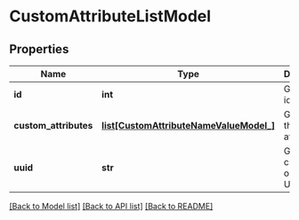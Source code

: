 # CustomAttributeListModel

## Properties
Name | Type | Description | Notes
------------ | ------------- | ------------- | -------------
**id** | **int** | Gets or sets identifier. | [optional] 
**custom_attributes** | [**list[CustomAttributeNameValueModel_]**](CustomAttributeNameValueModel_.md) | Gets or sets the custom attributes. | [optional] 
**uuid** | **str** | Gets or sets current objects UUID. | [optional] 

[[Back to Model list]](../README.md#documentation-for-models) [[Back to API list]](../README.md#documentation-for-api-endpoints) [[Back to README]](../README.md)


